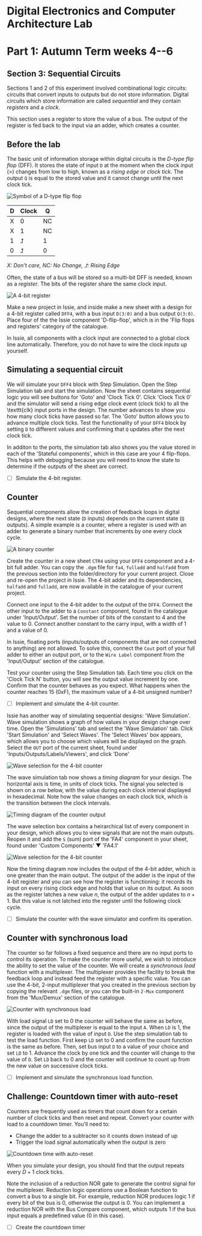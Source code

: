 # Digital Electronics and Computer Architecture Lab
# Part 1: Autumn Term weeks 4--6
## Section 3: Sequential Circuits

Sections 1 and 2 of this experiment involved combinational logic circuits: circuits that convert inputs to outputs but do not store information.
Digital circuits which store information are called *sequential* and they contain *registers* and a *clock*.
		
This section uses a register to store the value of a bus.
The output of the register is fed back to the input via an adder, which creates a counter.
			
## Before the lab

The basic unit of information storage within digital circuits is the *D-type flip flop* (DFF).
It stores the state of input `D` at the moment when the clock input (>) changes from low to high, known as a *rising edge* or *clock tick*.
The output `Q` is equal to the stored value and it cannot change until the next clock tick.
				
![Symbol of a D-type flip flop](graphics/dff.png)

| D  | Clock | Q  |
| -- | --- | -- |
| X  | 0   | NC |
| X  | 1   | NC |
| 1  | ⮥   | 1  |
| 0  | ⮥   | 0  |			

*X: Don't care, NC: No Change, ⮥: Rising Edge*
					
Often, the state of a bus will be stored so a multi-bit DFF is needed, known as a *register*.
The bits of the register share the same clock input.
				
![A 4-bit register](graphics/reg4})

Make a new project in Issie, and inside make a new sheet with a design for a 4-bit register called `DFF4`, with a bus input `D(3:0)` and a bus output `Q(3:0)`.
Place four of the the Issie component 'D-flip-flop', which is in the 'Flip flops and registers' category of the catalogue.
				
In Issie, all components with a clock input are connected to a global clock line automatically.
Therefore, you do not have to wire the clock inputs up yourself.
				
## Simulating a sequential circuit
		
We will simulate your `DFF4` block with Step Simulation. Open the Step Simulation tab and start the simulation. Now the sheet contains sequential logic you will see buttons for 'Goto' and 'Clock Tick 0'. Click 'Clock Tick 0' and the simulator will send a rising edge clock event (clock tick) to all the \texttt{clk} input ports in the design. The number advances to show you how many clock ticks have passed so far. The 'Goto' button allows you to advance multiple clock ticks. Test the functionality of your `DFF4` block by setting `D` to different values and confirming that `Q` updates after the next clock tick.

In additon to the ports, the simulation tab also shows you the value stored in each of the 'Stateful components', which in this case are your 4 flip-flops.
This helps with debugging because you will need to know the state to determine if the outputs of the sheet are correct.
			
- [ ] Simulate the 4-bit register.
			
## Counter
		
Sequential components allow the creation of feedback loops in digital designs, where the next state (`D` inputs) depends on the current state (`Q` outputs).
A simple example is a counter, where a register is used with an adder to generate a binary number that increments by one every clock cycle.
		
![A binary counter](graphics/ctr.png)
			
Create the counter in a new sheet `CTR4` using your `DFF4` component and a 4-bit full adder.
You can copy the `.dgm` file for `fa4`, `fulladd` and `halfadd` from the previous section into the folder/directory for your current project.
Close and re-open the project in Issie.
The 4-bit adder and its dependencies, `halfadd` and `fulladd`, are now available in the catalogue of your current project.
			
Connect one input to the 4-bit adder to the output of the `DFF4`.
Connect the other input to the adder to a `Constant` component, found in the catalogue under 'Input/Output'.
Set the number of bits of the constant to 4 and the value to 0.
Connect another constant to the carry input, with a width of 1 and a value of 0.

In Issie, floating ports (inputs/outputs of components that are not connected to anything) are not allowed.
To solve this, connect the `Cout` port of your full adder to either an output port, or to the `Wire Label` component from the 'Input/Output' section of the catalogue.
            
Test your counter using the Step Simulation tab.
Each time you click on the 'Clock Tick N' button, you will see the output value increment by one.
Confirm that the counter behaves as you expect.
What happens when the counter reaches 15 (0xF), the maximum value of a 4-bit unsigned number?
			
- [ ] Implement and simulate the 4-bit counter.

Issie has another way of simulating sequential designs: 'Wave Simulation'.
Wave simulation shows a graph of how values in your design change over time.
Open the 'Simulations' tab and select the 'Wave Simulation' tab.
Click 'Start Simulation' and 'Select Waves'.
The 'Select Waves' box appears, which allows you to choose which values will be displayed on the graph.
Select the `OUT` port of the current sheet, found under 'Inputs/Outputs/Labels/Viewers', and click 'Done'

![Wave selection for the 4-bit counter](graphics/waveSelect1.png)

The wave simulation tab now shows a *timing diagram* for your design. The horizontal axis is time, in units of clock ticks.
The signal you selected is shown on a row below, with the value during each clock interval displayed in hexadecimal.
Note how the value changes on each clock tick, which is the transition between the clock intervals.

![Timing diagram of the counter output](graphics/waveSim.png)

The wave selection box contains a heirarchical list of every component in your design, which allows you to view signals that are not the main outputs.
Reopen it and add the `S` (sum) port of the 'FA4' component in your sheet, found under 'Custom Components' ▼ 'FA4.1'

![Wave selection for the 4-bit counter](graphics/waveSelect2.png)

Now the timing diagram now includes the output of the 4-bit adder, which is one greater than the main output.
The output of the adder is the input of the 4-bit register and you can see how the register is functioning: it records its input on every rising clock edge and holds that value on its output.
As soon as the register latches a new value $n$, the output of the adder updates to $n+1$. But this value is not latched into the register until the following clock cycle.

- [ ] Simulate the counter with the wave simulator and confirm its operation.
			
## Counter with synchronous load
		
The counter so far follows a fixed sequence and there are no input ports to control its operation.
To make the counter more useful, we wish to introduce the ability to set the value of the counter.
We will create a *synchronous load* function with a multiplexer.
The multiplexer provides the facility to break the feedback loop and instead feed the register with a specific value.
You can use the 4-bit, 2-input multiplexer that you created in the previous section by copying the relevant `.dgm` files, or you can the built-in `2-Mux` component from the 'Mux/Demux' section of the catalogue.
		
![Counter with synchronous load](graphics/ctrld.png)
			
With load signal `LD` set to 0 the counter will behave the same as before, since the output of the multiplexer is equal to the input `A`.
When `LD` is 1, the register is loaded with the value of input `D`.
Use the step simulation tab to test the load function.
First keep `LD` set to 0 and confirm the count function is the same as before.
Then, set bus input `D` to a value of your choice and set `LD` to 1.
Advance the clock by one tick and the counter will change to the value of `D`. 
Set `LD` back to 0 and the counter will continue to count up from the new value on successive clock ticks.
			
- [ ] Implement and simulate the synchronous load function.
		
## Challenge: Countdown timer with auto-reset

Counters are frequently used as timers that count down for a certain number of clock ticks and then reset and repeat.
Convert your counter with load to a countdown timer. You'll need to:
- Change the adder to a subtracter so it counts down instead of up
- Trigger the load signal automatically when the output is zero
				
![Countdown time with auto-reset](graphics/tmr.png)
			
When you simulate your design, you should find that the output repeats every $D+1$ clock ticks.
				
Note the inclusion of a reduction NOR gate to generate the control signal for the multiplexer.
Reduction logic operations use a Boolean function to convert a bus to a single bit.
For example, reduction NOR produces logic 1 if every bit of the bus is 0, otherwise the output is 0.
You can implement a reduction NOR with the Bus Compare component, which outputs 1 if the bus input equals a predefined value (0 in this case).

- [ ] Create the countdown timer
